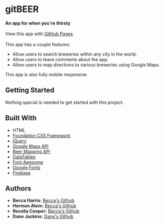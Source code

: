 <h1>gitBEER</h1>
<p><strong>An app for when you're thirsty</strong><br><br>
View this app with <a target="_blank" href="https://beccaharris.github.io/brewery-locator-app">GitHub Pages</a>.<br><br>
This app has a couple features:
  <ul>
    <li>Allow users to search breweries within any city in the world.</li>
    <li>Allow users to leave comments about the app.</li>
    <li>Allow users to map directions to various breweries using Google Maps.</li>
  </ul>
  This app is also fully mobile responsive. 
</p>

<h2>Getting Started</h2>
<p>Nothing special is needed to get started with this project.</p>

<h2>Built With</h2>
<ul>
  <li>HTML</li>
  <li><a target="_blank" href="https://foundation.zurb.com/">Foundation CSS Framework</a></li>
  <li><a target="_blank" href="https://jquery.com/">jQuery</a></li>
  <li><a target="_blank" href="https://developers.google.com/maps/">Google Maps API</a></li>
  <li><a target="_blank" href="https://beermapping.com/api/">Beer Mapping API</a></li>
  <li><a target="_blank" href="https://datatables.net/">DataTables</a></li>
  <li><a target="_blank" href="https://fontawesome.com/">Font Awesome</a></li>
  <li><a target="_blank" href="https://fonts.google.com/">Google Fonts</a></li>
  <li><a target="_blank" href="https://firebase.google.com/">Firebase</a></li>
</ul>

<h2>Authors</h2>
<ul>
  <li><strong>Becca Harris:</strong> <a target="_blank" href="https://github.com/beccaharris">Becca's Github</a></li>
  <li><strong>Hermon Alem:</strong> <a target="_blank" href="https://github.com/hermonalem/">Becca's Github</a></li>
  <li><strong>Rocelia Cooper:</strong> <a target="_blank" href="https://github.com/rocelia/">Becca's Github</a></li>
  <li><strong>Dane Jackins:</strong> <a target="_blank" href="https://github.com/danejackins">Dane's Github</a></li>
</ul>